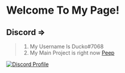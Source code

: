 # Welcome To My Page!

## Discord =>
> 1. My Username Is Ducko#7068
> 2. My Main Project is right now [Peep](https://discord.gg/g8zDJ8jPn8)
> 
[![Discord Profile](https://discord.c99.nl/widget/theme-1/711712752246325343.png)](https://discord.com/users/483357154502377473)
